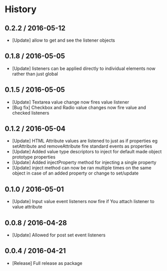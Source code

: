 # History

## 0.2.2 / 2016-05-12

- [Update] allow to get and see the listener objects

## 0.1.8 / 2016-05-05

- [Update] listeners can be applied directly to individual elements now rather than just global

## 0.1.5 / 2016-05-05

- [Update] Textarea value change now fires value listener
- [Bug fix] Checkbox and Radio value changes now fire value and checked listeners

## 0.1.2 / 2016-05-04

- [Update] HTML Attribute values are listened to just as if properties eg setAttribute and removeAttribute fire standard events as properties
- [Update] Added value type descriptors to inject for default made object prototype properties
- [Update] Added injectProperty method for injecting a single property
- [Update] inject method can now be ran multiple times on the same object in case of an added property or change to set/update

## 0.1.0 / 2016-05-01

- [Update] Input value event listeners now fire if You attach listener to value attribute

## 0.0.8 / 2016-04-28

- [Update] Allowed for post set event listeners

## 0.0.4 / 2016-04-21

- [Release] Full release as package